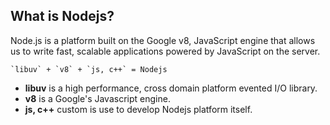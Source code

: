 What is Nodejs?
---------------
Node.js is a platform built on the Google v8, JavaScript engine that allows us to write fast, scalable applications powered by JavaScript on the server.

```
`libuv` + `v8` + `js, c++` = Nodejs
```

- **libuv** is a high performance, cross domain platform evented I/O library.
- **v8** is a Google's Javascript engine.
- **js, c++** custom is use to develop Nodejs platform itself.
